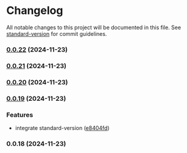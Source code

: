# Changelog

All notable changes to this project will be documented in this file. See [standard-version](https://github.com/conventional-changelog/standard-version) for commit guidelines.

### [0.0.22](https://github.com/darkmoon221/former/compare/v0.0.21...v0.0.22) (2024-11-23)

### [0.0.21](https://github.com/darkmoon221/former/compare/v0.0.20...v0.0.21) (2024-11-23)

### [0.0.20](https://github.com/darkmoon221/former/compare/v0.0.19...v0.0.20) (2024-11-23)

### [0.0.19](https://github.com/darkmoon221/former/compare/v0.0.18...v0.0.19) (2024-11-23)

### Features

- integrate standard-version ([e8404fd](https://github.com/darkmoon221/former/commit/e8404fd27a934cd35575958c44ba55081e66aa9f))

### 0.0.18 (2024-11-23)
